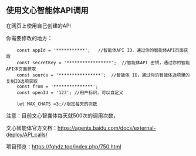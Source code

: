 ## 使用文心智能体API调用
在网页上使用自己创建的API

你需要修改的地方：

        const appId = '***********';   //智能体API ID，通过你的智能体API页面获取
        const secretKey = '*****************';  //智能体API 密钥，通过你的智能API体页面获取
        const source = '****************';  //智能体 ID，通过你的智能体选项里的复制ID选项获取
        const from = '***************';
        const openId = '123'; //用户标识，可以自定义

        let MAX_CHATS =3;//限定每天的次数


注意：目前文心智囊体每天就500次的调用次数，

文心智能体官方文档：https://agents.baidu.com/docs/external-deploy/API_calls/

项目预览：https://fghdz.top/index.php/750.html
